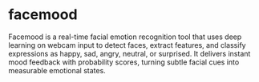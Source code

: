 # facemood
Facemood is a real-time facial emotion recognition tool that uses deep learning on webcam input to detect faces, extract features, and classify expressions as happy, sad, angry, neutral, or surprised. It delivers instant mood feedback with probability scores, turning subtle facial cues into measurable emotional states.
